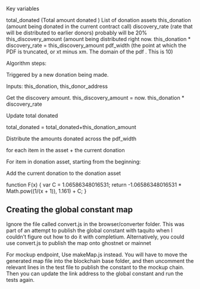 Key variables

total_donated (Total amount donated )
List of donation assets
this_donation (amount being donated in the current contract call)
discovery_rate (rate that will be distributed to earlier donors) probably will be 20%
this_discovery_amount (amount being distributed right now. this_donation \* discovery_rate = this_discovery_amount
pdf_width (the point at which the PDF is truncated, or xt minus xm. The domain of the pdf . This is 10)

Algorithm steps:

Triggered by a new donation being made.

Inputs: this_donation, this_donor_address

Get the discovery amount.
this_discovery_amount = now. this_donation \* discovery_rate

Update total donated

total_donated = total_donated+this_donation_amount

Distribute the amounts donated across the pdf_width

for each item in the asset + the current donation

For item in donation asset, starting from the beginning:

Add the current donation to the donation asset

function F(x) {
var C = 1.06586348016531;
return -1.06586348016531 \* Math.pow((1/(x + 1)), 1.161) + C;
}

## Creating the global constant map

Ignore the file called convert.js in the browser/converter folder. This was part of an attempt to publish the global constant with taquito when I couldn't figure out how to do it with completium. Alternatively, you could use convert.js to publish the map onto ghostnet or mainnet

For mockup endpoint, Use makeMap.js instead. You will have to move the generated map file into the blockchain base folder, and then uncomment the relevant lines in the test file to publish the constant to the mockup chain. Then you can update the link address to the global constant and run the tests again.
